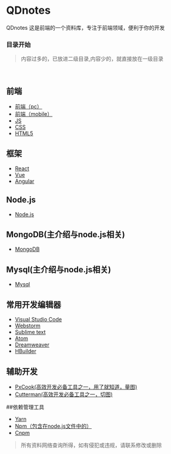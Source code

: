 # QDnotes
QDnotes 这是前端的一个资料库，专注于前端领域，便利于你的开发
 
### 目录开始
> 内容过多的，已放进二级目录,内容少的，就直接放在一级目录

 
## 前端

* [前端（pc）]()
* [前端（mobile）]()
* [JS]()
* [CSS]()
* [HTML5]()


## 框架
* [React](https://github.com/maoxiaoquan/QDnotes/blob/master/notes/frame/react/react.md)
* [Vue](https://github.com/maoxiaoquan/QDnotes/blob/master/notes/frame/vue/vue.md)
* [Angular](https://github.com/maoxiaoquan/QDnotes/blob/master/notes/frame/angular/angular.md)

## Node.js
* [Node.js](https://github.com/maoxiaoquan/QDnotes/blob/master/notes/node/nodejs.md)

## MongoDB(主介绍与node.js相关)
* [MongoDB](https://github.com/maoxiaoquan/QDnotes/blob/master/notes/mongodb/mongodb.md)

## Mysql(主介绍与node.js相关)
* [Mysql](https://github.com/maoxiaoquan/QDnotes/blob/master/notes/mysql/mysql.md)

## 常用开发编辑器
* [Visual Studio Code](https://code.visualstudio.com/)
* [Webstorm](https://code.visualstudio.com/)
* [Sublime text](https://www.sublimetext.com/3)
* [Atom](https://atom.io/)
* [Dreamweaver](http://www.adobe.com/products/dreamweaver.html)
* [HBuilder](http://www.dcloud.io/)


## 辅助开发
* [PxCook(高效开发必备工具之一，用了就知道，量图)](http://www.fancynode.com.cn/pxcook)
* [Cutterman(高效开发必备工具之一，切图)](http://www.cutterman.cn/zh)

##依赖管理工具
* [Yarn](https://yarn.bootcss.com/)
* [Npm（包含在node.js文件中的）](https://nodejs.org/zh-cn/)
* [Cnpm](https://npm.taobao.org/)


> 所有资料网络查询所得，如有侵犯或违规，请联系修改或删除
